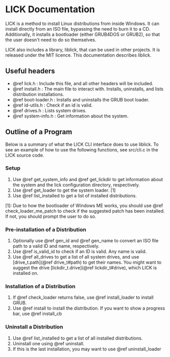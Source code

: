 # LICK Documentation

LICK is a method to install Linux distributions from inside Windows.
It can install directly from an ISO file, bypassing the need to burn it
to a CD.
Additionally, it installs a bootloader (either GRUB4DOS or GRUB2), so that
the user doesn't need to do so themselves.

LICK also includes a library, liblick, that can be used in other projects.
It is released under the MIT licence. This documentation describes liblick.

## Useful headers

* @ref lick.h :
  Include this file, and all other headers will be included.
* @ref install.h :
  The main file to interact with.
  Installs, uninstalls, and lists distribution installations.
* @ref boot-loader.h :
  Installs and uninstalls the GRUB boot loader.
* @ref id-utils.h :
  Check if an id is valid.
* @ref drives.h :
  Lists system drives.
* @ref system-info.h :
  Get information about the system.

## Outline of a Program

Below is a summary of what the LICK CLI interface does to use liblick.
To see an example of how to use the following functions, see src/cli.c
in the LICK source code.

### Setup

1.  Use @ref get_system_info and @ref get_lickdir to get information about
    the system and the lick configuration directory, respectively.
2.  Use @ref get_loader to get the system loader. [1]
4.  Use @ref list_installed to get a list of installed distributions.

[1]: Due to how the bootloader of Windows ME works, you should use
     @ref check_loader_me_patch to check if the suggested patch has
     been installed. If not, you should prompt the user to do so.


### Pre-installation of a Distribution

1.  Optionally use @ref gen_id and @ref gen_name to convert an ISO file path
    to a valid ID and name, respectively.
2.  Use @ref is_valid_id to check if an ID is valid. Any name is valid.
3.  Use @ref all_drives to get a list of all system drives, and use
    [drive_t.path](@ref drive_t#path) to get their names. You might want to
    suggest the drive [lickdir_t.drive](@ref lickdir_t#drive), which LICK
    is installed on.

### Installation of a Distribution

1.  If @ref check_loader returns false, use @ref install_loader
    to install GRUB.
2.  Use @ref install to install the distribution.
    If you want to show a progress bar, use @ref install_cb

### Uninstall a Distribution

1.  Use @ref list_installed to get a list of all installed distributions.
2.  Uninstall one using @ref uninstall.
3.  If this is the last installation, you may want to use @ref uninstall_loader
